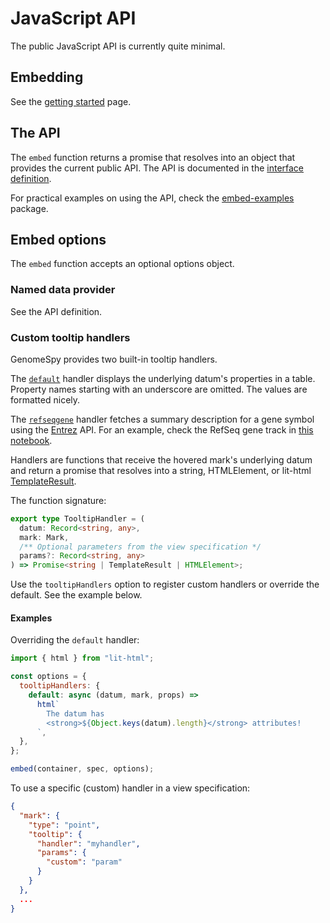 # JavaScript API

The public JavaScript API is currently quite minimal.

## Embedding

See the [getting started](./getting-started.md) page.

## The API

The `embed` function returns a promise that resolves into an object that
provides the current public API. The API is documented in the [interface
definition](https://github.com/genome-spy/genome-spy/blob/master/packages/core/src/types/embedApi.d.ts).

For practical examples on using the API, check the
[embed-examples](https://github.com/genome-spy/genome-spy/tree/master/packages/embed-examples)
package.

## Embed options

The `embed` function accepts an optional options object.

### Named data provider

See the API definition.

### Custom tooltip handlers

GenomeSpy provides two built-in tooltip handlers.

The
[`default`](https://github.com/genome-spy/genome-spy/blob/master/packages/core/src/tooltip/dataTooltipHandler.js)
handler displays the underlying datum's properties in a table. Property names
starting with an underscore are omitted. The values are formatted nicely.

The
[`refseqgene`](https://github.com/genome-spy/genome-spy/blob/master/packages/core/src/tooltip/refseqGeneTooltipHandler.js)
handler fetches a summary description for a gene symbol using the
[Entrez](https://www.ncbi.nlm.nih.gov/home/develop/api/) API. For an example,
check the RefSeq gene track in
[this notebook](https://observablehq.com/@tuner/annotation-tracks).

Handlers are functions that receive the hovered mark's underlying datum and
return a promise that resolves into a string, HTMLElement, or lit-html
[TemplateResult](https://lit.dev/docs/libraries/standalone-templates/).

The function signature:

```ts
export type TooltipHandler = (
  datum: Record<string, any>,
  mark: Mark,
  /** Optional parameters from the view specification */
  params?: Record<string, any>
) => Promise<string | TemplateResult | HTMLElement>;
```

Use the `tooltipHandlers` option to register custom handlers or override the
default. See the example below.

#### Examples

Overriding the `default` handler:

```js
import { html } from "lit-html";

const options = {
  tooltipHandlers: {
    default: async (datum, mark, props) =>
      html`
        The datum has
        <strong>${Object.keys(datum).length}</strong> attributes!
      `,
  },
};

embed(container, spec, options);
```

To use a specific (custom) handler in a view specification:

```json
{
  "mark": {
    "type": "point",
    "tooltip": {
      "handler": "myhandler",
      "params": {
        "custom": "param"
      }
    }
  },
  ...
}
```
